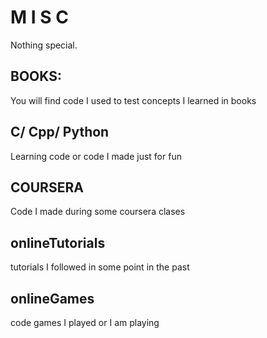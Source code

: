 # M I S C

Nothing special. 

## BOOKS: 
You will find code I used to test concepts I learned in books

## C/ Cpp/ Python
Learning code or code I made just for fun

## COURSERA
Code I made during some coursera clases

## onlineTutorials
tutorials I followed in some point in the past

## onlineGames
code games I played or I am playing




